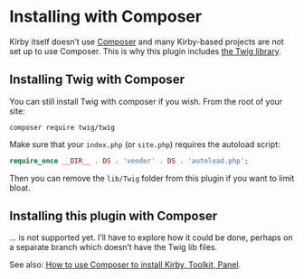 # Installing with Composer

Kirby itself doesn’t use [Composer](https://getcomposer.org/) and many Kirby-based projects are not set up to use Composer. This is why this plugin includes [the Twig library](http://twig.sensiolabs.org/).


## Installing Twig with Composer

You can still install Twig with composer if you wish. From the root of your site:

```
composer require twig/twig
```

Make sure that your `index.php` (or `site.php`) requires the autoload script:

```php
require_once __DIR__ . DS . 'vendor' . DS . 'autoload.php';
```

Then you can remove the `lib/Twig` folder from this plugin if you want to limit bloat.


## Installing this plugin with Composer

… is not supported yet. I’ll have to explore how it could be done, perhaps on a separate branch which doesn’t have the Twig lib files.

See also: [How to use Composer to install Kirby, Toolkit, Panel](https://forum.getkirby.com/t/how-to-use-composer-to-install-kirby-toolkit-panel/2850).
